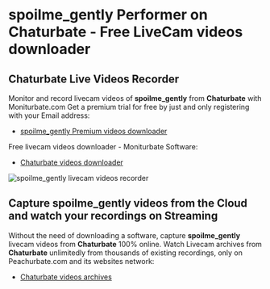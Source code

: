 # spoilme_gently Performer on Chaturbate - Free LiveCam videos downloader

## Chaturbate Live Videos Recorder

Monitor and record livecam videos of **spoilme_gently** from **Chaturbate** with Moniturbate.com
Get a premium trial for free by just and only registering with your Email address:
* [spoilme_gently Premium videos downloader](https://moniturbate.com/request-demo-licence-key.html)

Free livecam videos downloader - Moniturbate Software:
* [Chaturbate videos downloader](https://moniturbate.com/moniturbate-download-software.html)

![spoilme_gently livecam videos recorder](https://peachurnet.com/templates/moniturbate-software.png)


## Capture spoilme_gently videos from the Cloud and watch your recordings on Streaming

Without the need of downloading a software, capture **spoilme_gently** livecam videos from **Chaturbate** 100% online.
Watch Livecam archives from **Chaturbate** unlimitedly from thousands of existing recordings, only on Peachurbate.com and its websites network:
* [Chaturbate videos archives](https://peachurnet.com/)